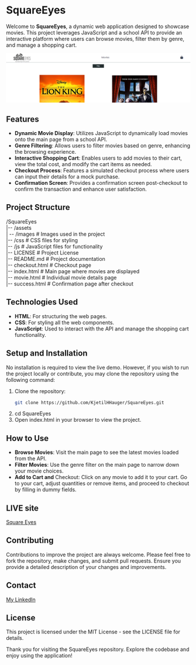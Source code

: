 # SquareEyes

Welcome to **SquareEyes**, a dynamic web application designed to showcase movies. This project leverages JavaScript and a school API to provide an interactive platform where users can browse movies, filter them by genre, and manage a shopping cart.

![Project Image](assets/images/readme.png)

## Features

- **Dynamic Movie Display**: Utilizes JavaScript to dynamically load movies onto the main page from a school API.
- **Genre Filtering**: Allows users to filter movies based on genre, enhancing the browsing experience.
- **Interactive Shopping Cart**: Enables users to add movies to their cart, view the total cost, and modify the cart items as needed.
- **Checkout Process**: Features a simulated checkout process where users can input their details for a mock purchase.
- **Confirmation Screen**: Provides a confirmation screen post-checkout to confirm the transaction and enhance user satisfaction.

## Project Structure

/SquareEyes<br>
|-- /assets<br>
|  -- /images # Images used in the project<br>
|-- /css # CSS files for styling<br>
|-- /js # JavaScript files for functionality<br>
|-- LICENSE # Project License<br>
|-- README.md # Project documentation<br>
|-- checkout.html # Checkout page<br>
|-- index.html # Main page where movies are displayed<br>
|-- movie.html # Individual movie details page<br>
|-- success.html # Confirmation page after checkout<br>


## Technologies Used

- **HTML**: For structuring the web pages.
- **CSS**: For styling all the web components.
- **JavaScript**: Used to interact with the API and manage the shopping cart functionality.

## Setup and Installation

No installation is required to view the live demo. However, if you wish to run the project locally or contribute, you may clone the repository using the following command:

1. Clone the repository:
   ```bash
   git clone https://github.com/KjetilHHauger/SquareEyes.git
2. cd SquareEyes
3. Open index.html in your browser to view the project.

## How to Use
- **Browse Movies**: Visit the main page to see the latest movies loaded from the API.
- **Filter Movies**: Use the genre filter on the main page to narrow down your movie choices.
- **Add to Cart and** Checkout: Click on any movie to add it to your cart. Go to your cart, adjust quantities or remove items, and proceed to checkout by filling in dummy fields.

## LIVE site

[Square Eyes](https://khhsquareeyes.netlify.app/)

## Contributing
Contributions to improve the project are always welcome. Please feel free to fork the repository, make changes, and submit pull requests. Ensure you provide a detailed description of your changes and improvements.

## Contact
[My LinkedIn](https://www.linkedin.com/in/kjetil-harneshaug-hauger-00851084/)

## License
This project is licensed under the MIT License - see the LICENSE file for details.

Thank you for visiting the SquareEyes repository. Explore the codebase and enjoy using the application!
